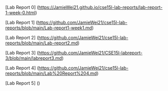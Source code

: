 [Lab Report 0] (https://JamieWei21.github.io/cse15l-lab-reports/lab-report-1-week-0.html)

[Lab Report 1] (https://github.com/JamieWei21/cse15l-lab-reports/blob/main/Lab-report1-week1.md)

[Lab Report 2] (https://github.com/JamieWei21/cse15l-lab-reports/blob/main/Lab-report2.md)

[Lab Report 3] (https://github.com/JamieWei21/CSE15l-labreport-3/blob/main/labreport3.md)

[Lab Report 4] (https://github.com/JamieWei21/cse15l-lab-reports/blob/main/Lab%20Report%204.md)

[Lab Report 5] ()
